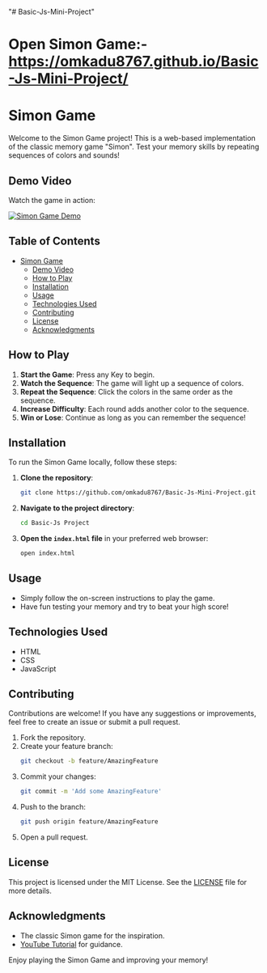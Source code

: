 "# Basic-Js-Mini-Project" 
# Open Simon Game:- https://omkadu8767.github.io/Basic-Js-Mini-Project/

# Simon Game

Welcome to the Simon Game project! This is a web-based implementation of the classic memory game "Simon". Test your memory skills by repeating sequences of colors and sounds!

## Demo Video

Watch the game in action:

[![Simon Game Demo](https://img.youtube.com/vi/EWJ5uYwQJGU/0.jpg)](https://youtu.be/EWJ5uYwQJGU?si=Bsjqi2u5VqRm2DaW)

## Table of Contents

- [Simon Game](#simon-game)
  - [Demo Video](#demo-video)
  - [How to Play](#how-to-play)
  - [Installation](#installation)
  - [Usage](#usage)
  - [Technologies Used](#technologies-used)
  - [Contributing](#contributing)
  - [License](#license)
  - [Acknowledgments](#acknowledgments)

## How to Play

1. **Start the Game**: Press any Key to begin.
2. **Watch the Sequence**: The game will light up a sequence of colors.
3. **Repeat the Sequence**: Click the colors in the same order as the sequence.
4. **Increase Difficulty**: Each round adds another color to the sequence.
5. **Win or Lose**: Continue as long as you can remember the sequence!

## Installation

To run the Simon Game locally, follow these steps:

1. **Clone the repository**:
    ```bash
    git clone https://github.com/omkadu8767/Basic-Js-Mini-Project.git
    ```

2. **Navigate to the project directory**:
    ```bash
    cd Basic-Js Project
    ```

3. **Open the `index.html` file** in your preferred web browser:
    ```bash
    open index.html
    ```

## Usage

- Simply follow the on-screen instructions to play the game.
- Have fun testing your memory and try to beat your high score!

## Technologies Used

- HTML
- CSS
- JavaScript

## Contributing

Contributions are welcome! If you have any suggestions or improvements, feel free to create an issue or submit a pull request.

1. Fork the repository.
2. Create your feature branch:
    ```bash
    git checkout -b feature/AmazingFeature
    ```
3. Commit your changes:
    ```bash
    git commit -m 'Add some AmazingFeature'
    ```
4. Push to the branch:
    ```bash
    git push origin feature/AmazingFeature
    ```
5. Open a pull request.

## License

This project is licensed under the MIT License. See the [LICENSE](LICENSE) file for more details.

## Acknowledgments

- The classic Simon game for the inspiration.
- [YouTube Tutorial](https://youtu.be/EWJ5uYwQJGU?si=Bsjqi2u5VqRm2DaW) for guidance.

Enjoy playing the Simon Game and improving your memory!
